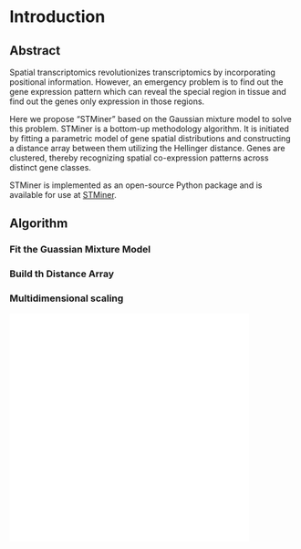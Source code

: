 # Introduction

## Abstract
Spatial transcriptomics revolutionizes transcriptomics by incorporating positional information. However, an emergency problem is to find out the gene expression pattern which can reveal the special region in tissue and find out the genes only expression in those regions. 

 Here we propose “STMiner” based on the Gaussian mixture model to solve this problem. STMiner is a bottom-up methodology algorithm. It is initiated by fitting a parametric model of gene spatial distributions and constructing a distance array between them utilizing the Hellinger distance. Genes are clustered, thereby recognizing spatial co-expression patterns across distinct gene classes.

STMiner is implemented as an open-source Python package and is available for use at [STMiner](https://github.com/PSSUN/STMiner).


## Algorithm

### Fit the Guassian Mixture Model

### Build th Distance Array

### Multidimensional scaling


<div>
    <iframe allowtransparency="yes" frameborder="0" width="420" height="400" src="../_static/mds.html"/>
</div>

**Referance**:
 - [“Modern Multidimensional Scaling - Theory and Applications”](https://link.springer.com/book/10.1007/0-387-28981-X)
 - [“Nonmetric multidimensional scaling: a numerical method”](http://cda.psych.uiuc.edu/psychometrika_highly_cited_articles/kruskal_1964b.pdf)
 - [“Multidimensional scaling by optimizing goodness of fit to a nonmetric hypothesis”](http://cda.psych.uiuc.edu/psychometrika_highly_cited_articles/kruskal_1964a.pdf)
 - [wiki](https://en.wikipedia.org/wiki/Multidimensional_scaling)

### Cluster the genes


